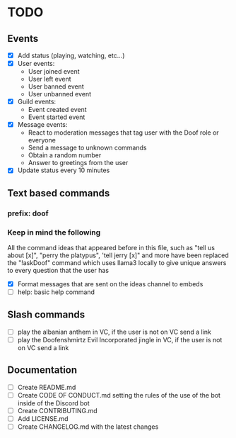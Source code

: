 # TODO

## Events

- [x] Add status (playing, watching, etc...)
- [x] User events:
    - User joined event
    - User left event
    - User banned event
    - User unbanned event
- [x] Guild events:
    - Event created event
    - Event started event
- [x] Message events:
    - React to moderation messages that tag user with the Doof role or everyone
    - Send a message to unknown commands
    - Obtain a random number
    - Answer to greetings from the user
- [x] Update status every 10 minutes

## Text based commands

### prefix: doof

### Keep in mind the following

All the command ideas that appeared before in this file, such as "tell us about [x]", "perry the platypus", 'tell jerry [x]" and more have been replaced the "!askDoof" command which uses llama3 locally to give unique answers to every question that the user has

- [x] Format messages that are sent on the ideas channel to embeds
- [ ] help: basic help command

## Slash commands

- [ ] play the albanian anthem in VC, if the user is not on VC send a link
- [ ] play the Doofenshmirtz Evil Incorporated jingle in VC, if the user is not on VC send a link

## Documentation

- [ ] Create README.md
- [ ] Create CODE OF CONDUCT.md setting the rules of the use of the bot inside of the Discord bot
- [ ] Create CONTRIBUTING.md 
- [ ] Add LICENSE.md
- [ ] Create CHANGELOG.md with the latest changes
